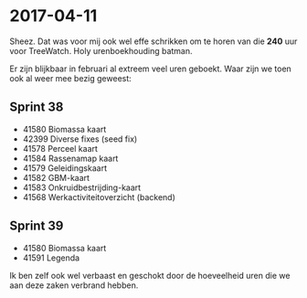 # 2017-04-11
Sheez. Dat was voor mij ook wel effe schrikken om te horen van die **240** uur voor TreeWatch. Holy urenboekhouding batman.

Er zijn blijkbaar in februari al extreem veel uren geboekt. Waar zijn we toen ook al weer mee bezig geweest:

## Sprint 38
* 41580 Biomassa kaart
* 42399 Diverse fixes (seed fix)
* 41578 Perceel kaart
* 41584 Rassenamap kaart
* 41579 Geleidingskaart
* 41582 GBM-kaart
* 41583 Onkruidbestrijding-kaart
* 41568 Werkactiviteitoverzicht (backend)

## Sprint 39
* 41580 Biomassa kaart
* 41591 Legenda

Ik ben zelf ook wel verbaast en geschokt door de hoeveelheid uren die we aan deze zaken verbrand hebben.


